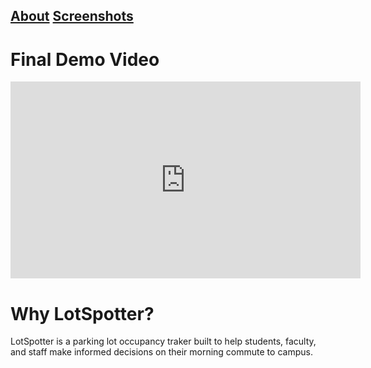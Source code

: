 ## [About](https://sccapstone.github.io/LotSpotter/about) [Screenshots](https://sccapstone.github.io/LotSpotter/screenshots)

# Final Demo Video
<iframe width="560" height="315" src="https://www.youtube.com/embed/BA_c3bGQXlQ" title="YouTube video player" frameborder="0" allow="accelerometer; autoplay; clipboard-write; encrypted-media; gyroscope; picture-in-picture" allowfullscreen></iframe>

# Why LotSpotter?
LotSpotter is a parking lot occupancy traker built to help students, faculty, and staff make informed decisions on their morning commute to campus.
